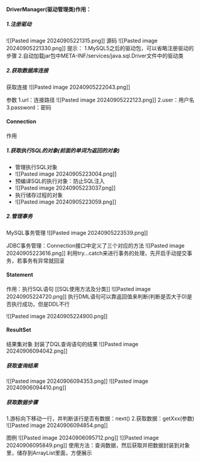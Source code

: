 #### DriverManager(驱动管理类)作用：
##### 1.注册驱动
![[Pasted image 20240905221315.png]]
源码
![[Pasted image 20240905221330.png]]
提示：
1.MySQL5之后的驱动包，可以省略注册驱动的步骤
2.自动加载jar包中META-INF/services/java.sql.Driver文件中的驱动类

##### 2.获取数据库连接
获取连接
![[Pasted image 20240905222043.png]]

参数
1.url：连接路径
![[Pasted image 20240905222123.png]]
2.user：用户名
3.password：密码


#### Connection
作用
##### 1.获取执行SQL的对象(前面的单词为返回的对象)
- 管理执行SQL对象
- ![[Pasted image 20240905223004.png]]
- 预编译SQL的执行对象：防止SQL注入
- ![[Pasted image 20240905223037.png]]
- 执行储存过程的对象
- ![[Pasted image 20240905223059.png]]

##### 2.管理事务
MySQL事务管理
![[Pasted image 20240905223539.png]]

JDBC事务管理：Connection接口中定义了三个对应的方法
![[Pasted image 20240905223616.png]]
利用try...catch来进行事务的处理，先开启手动提交事务，若事务有异常就回滚


#### Statement
作用：执行SQL语句
[[SQL使用方法及分类]]
![[Pasted image 20240905224720.png]]
执行DML语句可以靠返回值来判断(判断是否大于0)是否执行成功，但是DDL不行

![[Pasted image 20240905224900.png]]


#### ResultSet
结果集对象
封装了DQL查询语句的结果
![[Pasted image 20240906094042.png]]

##### 获取查询结果
![[Pasted image 20240906094353.png]]
![[Pasted image 20240906094410.png]]

##### 获取数据步骤
1.游标向下移动一行，并判断该行是否有数据：next()
2.获取数据：getXxx(参数)
![[Pasted image 20240906094854.png]]

图例
![[Pasted image 20240906095712.png]]
![[Pasted image 20240906095849.png]]
使用方法：查询数据，然后获取并把数据封装到对象里，储存到ArrayList里面，方便展示